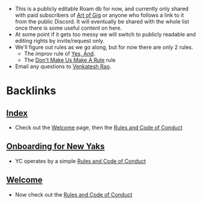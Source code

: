- This is a publicly editable Roam db for now, and currently only shared with paid subscribers of [Art of Gig](<Art of Gig.md>) or anyone who follows a link to it from the public Discord. It will eventually be shared with the whole list once there is some useful content on here.
- At some point if it gets too messy we will switch to publicly readable and editing rights by invite/request only.
- We'll figure out rules as we go along, but for now there are only 2 rules. 
    - The improv rule of [Yes, And](https://en.wikipedia.org/wiki/Yes,_and...).
    - The [Don't Make Us Make A Rule](<Don't Make Us Make A Rule.md>) rule
- Email any questions to [Venkatesh Rao](<Venkatesh Rao.md>).

# Backlinks
## [Index](<Index.md>)
- Check out the [Welcome](<Welcome.md>) page, then the [Rules and Code of Conduct](<Rules and Code of Conduct.md>)

## [Onboarding for New Yaks](<Onboarding for New Yaks.md>)
- YC operates by a simple [Rules and Code of Conduct](<Rules and Code of Conduct.md>)

## [Welcome](<Welcome.md>)
- Now check out the [Rules and Code of Conduct](<Rules and Code of Conduct.md>)

